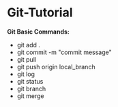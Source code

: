 # Git-Tutorial
**Git Basic Commands:**

 - git add .
 - git commit -m "commit message"
 - git pull
 - git push origin local_branch
 - git log
 - git status
 - git branch
 - git merge
